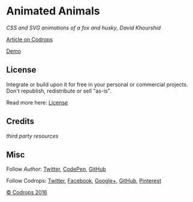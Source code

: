 # Animated Animals

*CSS and SVG animations of a fox and husky*, *David Khourshid*

[Article on Codrops]()

[Demo]()

## License

Integrate or build upon it for free in your personal or commercial projects. Don't republish, redistribute or sell "as-is". 

Read more here: [License](http://tympanus.net/codrops/licensing/)

## Credits

*third party resources*

## Misc

Follow *Author*: [Twitter](https://twitter.com/davidkpiano), [CodePen](https://codepen.io/davidkpiano), [GitHub](https://github.com/davidkpiano) 

Follow Codrops: [Twitter](http://www.twitter.com/codrops), [Facebook](http://www.facebook.com/pages/Codrops/159107397912), [Google+](https://plus.google.com/101095823814290637419), [GitHub](https://github.com/codrops), [Pinterest](http://www.pinterest.com/codrops/)

[© Codrops 2016](http://www.codrops.com)





